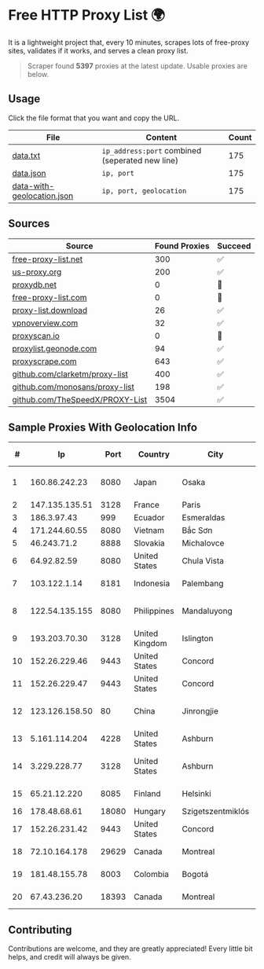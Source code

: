 
# Free HTTP Proxy List 🌍

It is a lightweight project that, every 10 minutes, scrapes lots of free-proxy sites, validates if it works, and serves a clean proxy list.


> Scraper found **5397** proxies at the latest update. Usable proxies are below.

## Usage

Click the file format that you want and copy the URL.


|File|Content|Count|
|----|-------|-----|
|[data.txt](https://raw.githubusercontent.com/themiralay/Proxy-List-World/master/data.txt)|`ip_address:port` combined (seperated new line)|175|
|[data.json](https://raw.githubusercontent.com/themiralay/Proxy-List-World/master/data.json)|`ip, port`|175|
|[data-with-geolocation.json](https://raw.githubusercontent.com/themiralay/Proxy-List-World/master/data-with-geolocation.json)|`ip, port, geolocation`|175|

## Sources

|Source|Found Proxies|Succeed|
|------|-------------|-------|
|[free-proxy-list.net](https://free-proxy-list.net)|300|✅|
|[us-proxy.org](https://www.us-proxy.org)|200|✅|
|[proxydb.net](http://proxydb.net)|0|🚫|
|[free-proxy-list.com](https://free-proxy-list.com/?page=&port=&type%5B%5D=http&type%5B%5D=https&up_time=0&search=Search)|0|🚫|
|[proxy-list.download](https://www.proxy-list.download/HTTP)|26|✅|
|[vpnoverview.com](https://vpnoverview.com/privacy/anonymous-browsing/free-proxy-servers)|32|✅|
|[proxyscan.io](https://www.proxyscan.io)|0|🚫|
|[proxylist.geonode.com](https://proxylist.geonode.com/api/proxy-list?limit=300&page=1&sort_by=lastChecked&sort_type=desc&protocols=http,https)|94|✅|
|[proxyscrape.com](https://api.proxyscrape.com/v2/?request=displayproxies&protocol=http&timeout=10000&country=all&ssl=all&anonymity=all)|643|✅|
|[github.com/clarketm/proxy-list](https://raw.githubusercontent.com/clarketm/proxy-list/master/proxy-list-raw.txt)|400|✅|
|[github.com/monosans/proxy-list](https://raw.githubusercontent.com/monosans/proxy-list/main/proxies/http.txt)|198|✅|
|[github.com/TheSpeedX/PROXY-List](https://raw.githubusercontent.com/TheSpeedX/PROXY-List/master/http.txt)|3504|✅|


## Sample Proxies With Geolocation Info

|#|Ip|Port|Country|City|Internet Service Provider|
|-|--|----|-------|----|-------------------------|
|1|160.86.242.23|8080|Japan|Osaka|Sony Network Communications Inc|
|2|147.135.135.51|3128|France|Paris|OVH SAS|
|3|186.3.97.43|999|Ecuador|Esmeraldas|Telconet S.A|
|4|171.244.60.55|8080|Vietnam|Bắc Sơn|VIETEL|
|5|46.243.71.2|8888|Slovakia|Michalovce|Minet s.r.o.|
|6|64.92.82.59|8080|United States|Chula Vista|Momentum Telecom, Inc.|
|7|103.122.1.14|8181|Indonesia|Palembang|PT. Java Digital Nusantara|
|8|122.54.135.155|8080|Philippines|Mandaluyong|Philippine Long Distance Telephone Co.|
|9|193.203.70.30|3128|United Kingdom|Islington|Sohonet Ripe|
|10|152.26.229.46|9443|United States|Concord|MCNC|
|11|152.26.229.47|9443|United States|Concord|MCNC|
|12|123.126.158.50|80|China|Jinrongjie|China Unicom Beijing Province Network|
|13|5.161.114.204|4228|United States|Ashburn|Hetzner Online GmbH|
|14|3.229.228.77|3128|United States|Ashburn|Amazon Technologies Inc.|
|15|65.21.12.220|8085|Finland|Helsinki|Hetzner Online GmbH|
|16|178.48.68.61|18080|Hungary|Szigetszentmiklós|UPC|
|17|152.26.231.42|9443|United States|Concord|MCNC|
|18|72.10.164.178|29629|Canada|Montreal|GloboTech Communications|
|19|181.48.155.78|8003|Colombia|Bogotá|Telmex Colombia S.A.|
|20|67.43.236.20|18393|Canada|Montreal|GloboTech Communications|



## Contributing

Contributions are welcome, and they are greatly appreciated! Every
little bit helps, and credit will always be given.

